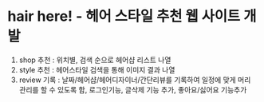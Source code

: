 # hair here! - 헤어 스타일 추천 웹 사이트 개발 

1. shop 추천 : 위치별, 검색 순으로 헤어샵 리스트 나열
2. style 추천 : 헤어스타일 검색을 통해 이미지 결과 나열 
3. review 기록 : 날짜/헤어샵/헤어디자이너/간단리뷰를 기록하여 일정에 맞게 머리 관리를 할 수 있도록 함, 로그인기능, 글삭제 기능 추가, 좋아요/싫어요 기능추가 
